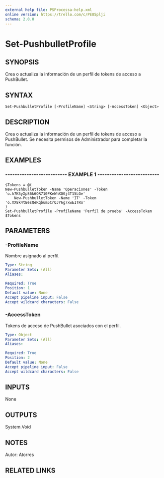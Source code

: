 ```yaml
---
external help file: PSProcessa-help.xml
online version: https://trello.com/c/PE85plji
schema: 2.0.0
---
```


# Set-PushbulletProfile

## SYNOPSIS
Crea o actualiza la información de un perfil de tokens de acceso a PushBullet.

## SYNTAX

```
Set-PushbulletProfile [-ProfileName] <String> [-AccessToken] <Object>
```

## DESCRIPTION
Crea o actualiza la información de un perfil de tokens de acceso a PushBullet.
Se necesita permisos de Administrador para completar la función.

## EXAMPLES

### -------------------------- EXAMPLE 1 --------------------------
```
$Tokens = @(
New-PushbulletToken -Name 'Operaciones' -Token 'o.h7K5yXpS6k6OR710PKeWhXGGj4T15LGe'
	New-PushbulletToken -Name 'IT' -Token 'o.XX8k4tBesQeRqbum5CrQJY6g7xwEITRo'
)
Set-PushbulletProfile -ProfileName 'Perfil de prueba' -AccessToken $Tokens
```

## PARAMETERS

### -ProfileName
Nombre asignado al perfil.

```yaml
Type: String
Parameter Sets: (All)
Aliases: 

Required: True
Position: 1
Default value: None
Accept pipeline input: False
Accept wildcard characters: False
```

### -AccessToken
Tokens de acceso de PushBullet asociados con el perfil.

```yaml
Type: Object
Parameter Sets: (All)
Aliases: 

Required: True
Position: 2
Default value: None
Accept pipeline input: False
Accept wildcard characters: False
```

## INPUTS
None

## OUTPUTS

System.Void

## NOTES
Autor: Atorres

## RELATED LINKS

